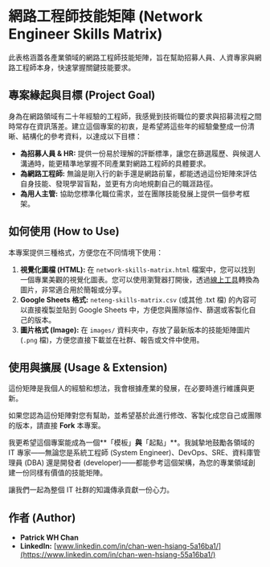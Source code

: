 # 網路工程師技能矩陣 (Network Engineer Skills Matrix)

此表格涵蓋各產業領域的網路工程師技能矩陣，旨在幫助招募人員、人資專家與網路工程師本身，快速掌握關鍵技能要求。

## 專案緣起與目標 (Project Goal)

身為在網路領域有二十年經驗的工程師，我感覺到技術職位的要求與招募流程之間時常存在資訊落差。建立這個專案的初衷，是希望將這些年的經驗彙整成一份清晰、結構化的參考資料，以達成以下目標：

* **為招募人員 & HR:** 提供一份易於理解的評斷標準，讓您在篩選履歷、與候選人溝通時，能更精準地掌握不同產業對網路工程師的具體要求。
* **為網路工程師:** 無論是剛入行的新手還是網路前輩，都能透過這份矩陣來評估自身技能、發現學習盲點，並更有方向地規劃自己的職涯路徑。
* **為用人主管:** 協助您標準化職位需求，並在團隊技能發展上提供一個參考框架。

## 如何使用 (How to Use)

本專案提供三種格式，方便您在不同情境下使用：

1.  **視覺化圖檔 (HTML):** 在 `network-skills-matrix.html` 檔案中，您可以找到一個專業美觀的視覺化圖表。您可以使用瀏覽器打開後，透過[線上工具](https://htmlcsstoimage.com/)轉換為圖片，非常適合用於簡報或分享。
2.  **Google Sheets 格式:** `neteng-skills-matrix.csv` (或其他 .txt 檔) 的內容可以直接複製並貼到 Google Sheets 中，方便您與團隊協作、篩選或客製化自己的版本。
3.  **圖片格式 (Image):** 在 `images/` 資料夾中，存放了最新版本的技能矩陣圖片 (`.png` 檔)，方便您直接下載並在社群、報告或文件中使用。

## 使用與擴展 (Usage & Extension)

這份矩陣是我個人的經驗和想法，我會根據產業的發展，在必要時進行維護與更新。

如果您認為這份矩陣對您有幫助，並希望基於此進行修改、客製化成您自己或團隊的版本，請直接 **Fork** 本專案。

我更希望這個專案能成為一個**「模板」**與**「起點」**。我誠摯地鼓勵各領域的 IT 專家——無論您是系統工程師 (System Engineer)、DevOps、SRE、資料庫管理員 (DBA) 還是開發者 (developer)——都能參考這個架構，為您的專業領域創建一份同樣有價值的技能矩陣。

讓我們一起為整個 IT 社群的知識傳承貢獻一份心力。

## 作者 (Author)

* **Patrick WH Chan**
* **LinkedIn:** [www.linkedin.com/in/chan-wen-hsiang-5a16ba1/](https://www.linkedin.com/in/chan-wen-hsiang-55a16ba1/)

